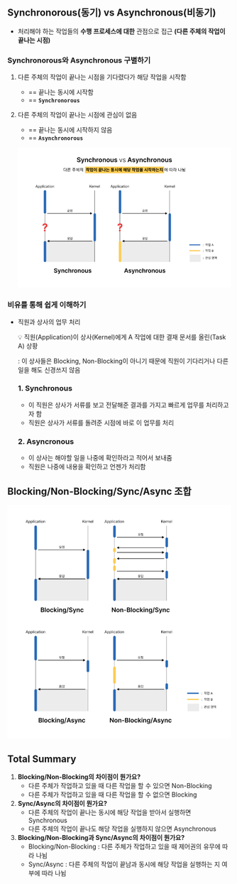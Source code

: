 ## Synchronorous(동기) vs Asynchronous(비동기)

- 처리해야 하는 작업들의 **수행 프로세스에 대한** 관점으로 접근 **(다른 주체의 작업이 끝나는 시점)**

### Synchronorous와 Asynchronous 구별하기

1. 다른 주체의 작업이 끝나는 시점을 기다렸다가 해당 작업을 시작함
    - == 끝나는 동시에 시작함
    - == **`Synchronorous`**
2. 다른 주체의 작업이 끝나는 시점에 관심이 없음
    - == 끝나는 동시에 시작하지 않음
    - == **`Asynchronorous`**
        
    ![Untitled](../../_image/Synchronous%20vs%20Asynchronous.png)
        

### 비유를 통해 쉽게 이해하기

- 직원과 상사의 업무 처리
    
    <aside>
    💡 직원(Application)이 상사(Kernel)에게 A 작업에 대한 결재 문서를 올린(Task A) 상황
    
    </aside>
    
    : 이 상사들은 Blocking, Non-Blocking이 아니기 때문에 직원이 기다리거나 다른 일을 해도 신경쓰지 않음
    
    ### 1. Synchronous
    
    - 이 직원은 상사가 서류를 보고 전달해준 결과를 가지고 빠르게 업무를 처리하고자 함
    - 직원은 상사가 서류를 돌려준 시점에 바로 이 업무를 처리
    
    ### 2. Asyncronous
    
    - 이 상사는 해야할 일을 나중에 확인하라고 적어서 보내줌
    - 직원은 나중에 내용을 확인하고 언젠가 처리함

## Blocking/Non-Blocking/Sync/Async 조합

![Untitled](../../_image/Combinations.png)

## Total Summary

1. **Blocking/Non-Blocking의 차이점이 뭔가요?**
    - 다른 주체가 작업하고 있을 때 다른 작업을 할 수 있으면 Non-Blocking
    - 다른 주체가 작업하고 있을 때 다른 작업을 할 수 없으면 Blocking
2. **Sync/Async의 차이점이 뭔가요?**
    - 다른 주체의 작업이 끝나는 동시에 해당 작업을 받아서 실행하면 Synchronous
    - 다른 주체의 작업이 끝나도 해당 작업을 실행하지 않으면 Asynchronous
3. **Blocking/Non-Blocking과 Sync/Async의 차이점이 뭔가요?**
    - Blocking/Non-Blocking : 다른 주체가 작업하고 있을 때 제어권의 유무에 따라 나뉨
    - Sync/Async : 다른 주체의 작업이 끝남과 동시에 해당 작업을 실행하는 지 여부에 따라 나뉨